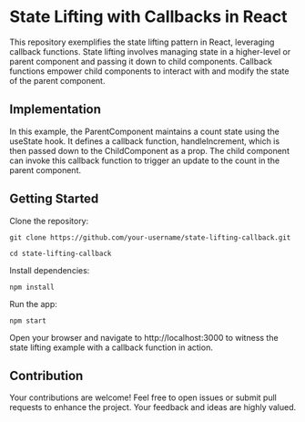 # State Lifting with Callbacks in React
This repository exemplifies the state lifting pattern in React, leveraging callback functions. State lifting involves managing state in a higher-level or parent component and passing it down to child components. Callback functions empower child components to interact with and modify the state of the parent component.

## Implementation
In this example, the ParentComponent maintains a count state using the useState hook. It defines a callback function, handleIncrement, which is then passed down to the ChildComponent as a prop. The child component can invoke this callback function to trigger an update to the count in the parent component.

## Getting Started
Clone the repository:

`git clone https://github.com/your-username/state-lifting-callback.git`

`cd state-lifting-callback`

Install dependencies:

`npm install`

Run the app:

`npm start`

Open your browser and navigate to http://localhost:3000 to witness the state lifting example with a callback function in action.

## Contribution
Your contributions are welcome! Feel free to open issues or submit pull requests to enhance the project. Your feedback and ideas are highly valued.
